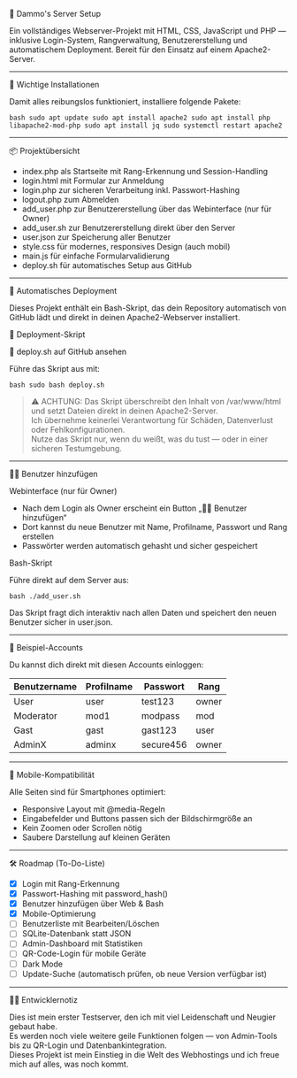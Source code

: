 🔐 Dammo's Server Setup

Ein vollständiges Webserver-Projekt mit HTML, CSS, JavaScript und PHP — inklusive Login-System, Rangverwaltung, Benutzererstellung und automatischem Deployment. Bereit für den Einsatz auf einem Apache2-Server.

---

📄 Wichtige Installationen

Damit alles reibungslos funktioniert, installiere folgende Pakete:

`bash
sudo apt update
sudo apt install apache2
sudo apt install php libapache2-mod-php
sudo apt install jq
sudo systemctl restart apache2
`

---

📦 Projektübersicht

- index.php als Startseite mit Rang-Erkennung und Session-Handling  
- login.html mit Formular zur Anmeldung  
- login.php zur sicheren Verarbeitung inkl. Passwort-Hashing  
- logout.php zum Abmelden  
- add_user.php zur Benutzererstellung über das Webinterface (nur für Owner)  
- add_user.sh zur Benutzererstellung direkt über den Server  
- user.json zur Speicherung aller Benutzer  
- style.css für modernes, responsives Design (auch mobil)  
- main.js für einfache Formularvalidierung  
- deploy.sh für automatisches Setup aus GitHub  

---

🚀 Automatisches Deployment

Dieses Projekt enthält ein Bash-Skript, das dein Repository automatisch von GitHub lädt und direkt in deinen Apache2-Webserver installiert.

📄 Deployment-Skript

🔗 deploy.sh auf GitHub ansehen

Führe das Skript aus mit:

`bash
sudo bash deploy.sh
`

> ⚠️ ACHTUNG: Das Skript überschreibt den Inhalt von /var/www/html und setzt Dateien direkt in deinen Apache2-Server.  
> Ich übernehme keinerlei Verantwortung für Schäden, Datenverlust oder Fehlkonfigurationen.  
> Nutze das Skript nur, wenn du weißt, was du tust — oder in einer sicheren Testumgebung.

---

🧑‍💻 Benutzer hinzufügen

Webinterface (nur für Owner)

- Nach dem Login als Owner erscheint ein Button „🧑‍💻 Benutzer hinzufügen“  
- Dort kannst du neue Benutzer mit Name, Profilname, Passwort und Rang erstellen  
- Passwörter werden automatisch gehasht und sicher gespeichert

Bash-Skript

Führe direkt auf dem Server aus:

`bash
./add_user.sh
`

Das Skript fragt dich interaktiv nach allen Daten und speichert den neuen Benutzer sicher in user.json.

---

🧪 Beispiel-Accounts

Du kannst dich direkt mit diesen Accounts einloggen:

| Benutzername | Profilname | Passwort   | Rang   |
|--------------|-------------|------------|--------|
| User         | user        | test123    | owner  |
| Moderator    | mod1        | modpass    | mod    |
| Gast         | gast        | gast123    | user   |
| AdminX       | adminx      | secure456  | owner  |

---

📱 Mobile-Kompatibilität

Alle Seiten sind für Smartphones optimiert:

- Responsive Layout mit @media-Regeln  
- Eingabefelder und Buttons passen sich der Bildschirmgröße an  
- Kein Zoomen oder Scrollen nötig  
- Saubere Darstellung auf kleinen Geräten

---

🛠️ Roadmap (To-Do-Liste)

- [x] Login mit Rang-Erkennung  
- [x] Passwort-Hashing mit password_hash()  
- [x] Benutzer hinzufügen über Web & Bash  
- [x] Mobile-Optimierung  
- [ ] Benutzerliste mit Bearbeiten/Löschen  
- [ ] SQLite-Datenbank statt JSON  
- [ ] Admin-Dashboard mit Statistiken  
- [ ] QR-Code-Login für mobile Geräte  
- [ ] Dark Mode  
- [ ] Update-Suche (automatisch prüfen, ob neue Version verfügbar ist)

---

🧑‍💻 Entwicklernotiz

Dies ist mein erster Testserver, den ich mit viel Leidenschaft und Neugier gebaut habe.  
Es werden noch viele weitere geile Funktionen folgen — von Admin-Tools bis zu QR-Login und Datenbankintegration.  
Dieses Projekt ist mein Einstieg in die Welt des Webhostings und ich freue mich auf alles, was noch kommt.